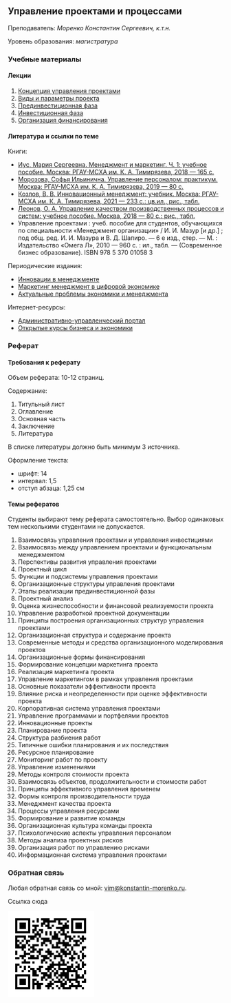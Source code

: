 ## Управление проектами и процессами

Преподаватель: *Моренко Константин Сергеевич, к.т.н.*

Уровень образования: *магистратура*


### Учебные материалы


#### Лекции

1. [Концепция управления проектами](concept.pdf)
2. [Виды и параметры проекта](types-and-parameters.pdf)
3. [Прединвестиционная фаза](3-before-invest.pdf)
4. [Инвестиционная фаза](4-invest.pdf)
5. [Организация финансирования](6-financing.pdf)

#### Литература и ссылки по теме

Книги:
- [Иус, Мария Сергеевна. Менеджмент и маркетинг. Ч. 1: учебное
  пособие. Москва: РГАУ-МСХА им. К. А. Тимирязева, 2018 — 165
  с.](http://elib.timacad.ru/dl/local/umo198.pdf/view)
- [Морозова, Софья Ильинична. Управление персоналом:
  практикум. Москва: РГАУ-МСХА им. К. А. Тимирязева, 2019 — 80
  с.](http://elib.timacad.ru/dl/local/umo399.pdf/view)
- [Козлов, В. В. Инновационный менеджмент: учебник. Москва: РГАУ-МСХА
  им. К. А. Тимирязева, 2021 — 233 с.: цв.ил., рис.,
  табл.](http://elib.timacad.ru/dl/local/s20210609-1.pdf/view)
- [Леонов, О. А. Управление качеством производственных процессов и
  систем: учебное пособие. Москва, 2018 — 80 с.: рис.,
  табл.](http://elib.timacad.ru/dl/local/umo332.pdf/view)
- Управление проектами : учеб. пособие для студентов, обучающихся по
  специальности «Менеджмент организации» / И. И. Мазур [и др.] ; под
  общ. ред. И. И. Мазура и В. Д. Шапиро. — 6 е изд., стер. — М. :
  Издательство «Омега Л», 2010 — 960 с. : ил., табл. — (Современное
  бизнес образование). ISBN 978 5 370 01058 3

Периодические издания:
- [Инновации в менеджменте](http://innmanagement.ru/)
- [Маркетинг менеджмент в цифровой
  экономике](http://mmde.creativeconomy.ru/)
- [Актуальные проблемы экономики и
  менеджмента](http://vem.rusoil.net/)

Интернет-ресурсы:
- [Административно-управленческий портал](http://www.aup.ru)
- [Открытые курсы бизнеса и
  экономики](https://college.ru/economics/management.html)


### Реферат


#### Требования к реферату

Объем реферата: 10-12 страниц.

Содержание:
1. Титульный лист
2. Оглавление
3. Основная часть
4. Заключение
5. Литература

В списке литературы должно быть минимум 3 источника.

Оформление текста:
- шрифт: 14
- интервал: 1,5
- отступ абзаца: 1,25 см


#### Темы рефератов

Студенты выбирают тему реферата самостоятельно.  Выбор одинаковых тем несколькими студентами не допускается.

1. Взаимосвязь управления проектами и управления инвестициями
2. Взаимосвязь между управлением проектами и функциональным менеджментом
3. Перспективы развития управления проектами
4. Проектный цикл
5. Функции и подсистемы управления проектами
6. Организационные структуры управления проектами
7. Этапы реализации прединвестиционной фазы
8. Проектный анализ
9. Оценка жизнеспособности и финансовой реализуемости проекта
10. Управление разработкой проектной документации
11. Принципы построения организационных структур управления проектами
12. Организационная структура и содержание проекта
13. Современные методы и средства организационного моделирования проектов
14. Организационные формы финансирования
15. Формирование концепции маркетинга проекта
16. Реализация маркетинга проекта
17. Управление маркетингом в рамках управления проектами
18. Основные показатели эффективности проекта
19. Влияние риска и неопределенности при оценке эффективности проекта
20. Корпоративная система управления проектами
21. Управление программами и портфелями проектов
22. Инновационные проекты
23. Планирование проекта
24. Структура разбиения работ
25. Типичные ошибки планирования и их последствия
26. Ресурсное планирование
27. Мониторинг работ по проекту
28. Управление изменениями
29. Методы контроля стоимости проекта
30. Взаимосвязь объектов, продолжительности и стоимости работ
31. Принципы эффективного управления временем
32. Формы контроля производительности труда
33. Менеджмент качества проекта
34. Процессы управления ресурсами
35. Формирование и развитие команды
36. Организационная культура команды проекта
37. Психологические аспекты управления персоналом
38. Методы анализа проектных рисков
39. Организация работ по управлению рисками
40. Информационная система управления проектами


### Обратная связь

Любая обратная связь со мной: [vim@konstantin-morenko.ru](mailto:vim@konstantin-morenko.ru).


Ссылка сюда

![qr-code](qr-code.png)

